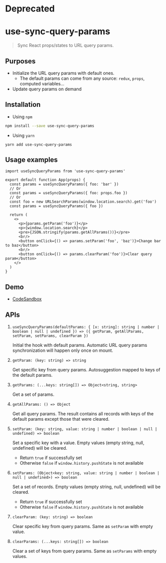 # Deprecated

# use-sync-query-params

> Sync React props/states to URL query params.

## Purposes

- Initialize the URL query params with default ones.
  - The default params can come from any source: `redux`, `props`, computed variables...
- Update query params on demand

## Installation

- Using `npm`

```Bash
npm install --save use-sync-query-params
```

- Using `yarn`

```
yarn add use-sync-query-params
```

## Usage examples

```TSX
import useSyncQueryParams from 'use-sync-query-params'

export default function App(props) {
  const params = useSyncQueryParams({ foo: 'bar' })
  // Or
  const params = useSyncQueryParams({ foo: props.foo })
  // Or
  const foo = new URLSearchParams(window.location.search).get('foo')
  const params = useSyncQueryParams({ foo })

  return (
    <>
      <p>{params.getParam('foo')}</p>
      <p>{window.location.search}</p>
      <pre>{JSON.stringify(params.getAllParams())}</pre>
      <br/>
      <button onClick={() => params.setParam('foo', 'baz')}>Change bar to baz</button>
      <br/>
      <button onClick={() => params.clearParam('foo')}>Clear query param</button>
    </>
  )
}
```

## Demo

- [CodeSandbox](https://codesandbox.io/p/github/duyth1203/example-use-sync-query-params/main?file=%2FREADME.md&workspace=%257B%2522activeFileId%2522%253A%2522cl90o0pbq000ilsin3tygbii6%2522%252C%2522openFiles%2522%253A%255B%2522%252FREADME.md%2522%255D%252C%2522sidebarPanel%2522%253A%2522EXPLORER%2522%252C%2522gitSidebarPanel%2522%253A%2522COMMIT%2522%252C%2522sidekickItems%2522%253A%255B%257B%2522type%2522%253A%2522PREVIEW%2522%252C%2522taskId%2522%253A%2522start%2522%252C%2522port%2522%253A3000%252C%2522key%2522%253A%2522cl90o16pa00852e6cax350y09%2522%252C%2522isMinimized%2522%253Afalse%252C%2522path%2522%253A%2522%252F%253Ffoo%253Dbar%2522%257D%252C%257B%2522type%2522%253A%2522TASK_LOG%2522%252C%2522taskId%2522%253A%2522start%2522%252C%2522key%2522%253A%2522cl90o14wd006g2e6ct64k6qab%2522%252C%2522isMinimized%2522%253Afalse%257D%255D%257D)

## APIs

1. `useSyncQueryParams(defaultParams: { [x: string]: string | number | boolean | null | undefined }) => ({ getParam, getAllParams, setParam, setParams, clearParam })`

   Initial the hook with default params. Automatic URL query params synchronization will happen only once on mount.

2. `getParam: (key: string) => string`

   Get specific key from query params. Autosuggestion mapped to keys of the default params.

3. `getParams: (...keys: string[]) => Object<string, string>`

   Get a set of params.

4. `getAllParams: () => Object`

   Get all query params. The result contains all records with keys of the default params except those that were cleared.

5. `setParam: (key: string, value: string | number | boolean | null | undefined) => boolean`

   Set a specific key with a value. Empty values (empty string, null, undefined) will be cleared.

   - Return `true` if successfully set
   - Otherwise `false` if `window.history.pushState` is not available

6. `setParams: (Object<key: string, value: string | number | boolean | null | undefined>) => boolean`

   Set a set of records. Empty values (empty string, null, undefined) will be cleared.

   - Return `true` if successfully set
   - Otherwise `false` if `window.history.pushState` is not available

7. `clearParam: (key: string) => boolean`

   Clear specific key from query params. Same as `setParam` with empty value.

8. `clearParams: (...keys: string[]) => boolean`

   Clear a set of keys from query params. Same as `setParams` with empty values.
